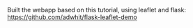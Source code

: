 Built the webapp based on this tutorial, using leaflet and flask:
https://github.com/adwhit/flask-leaflet-demo 

